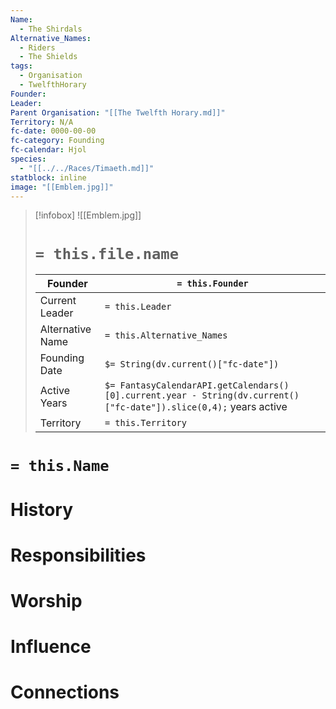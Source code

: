 ```yaml
---
Name:
  - The Shirdals
Alternative_Names:
  - Riders
  - The Shields
tags:
  - Organisation
  - TwelfthHorary
Founder: 
Leader: 
Parent Organisation: "[[The Twelfth Horary.md]]"
Territory: N/A
fc-date: 0000-00-00
fc-category: Founding
fc-calendar: Hjol
species:
  - "[[../../Races/Timaeth.md]]"
statblock: inline
image: "[[Emblem.jpg]]"
---
```

> [!infobox]
> ![[Emblem.jpg]]
> # `= this.file.name`
> | Founder | `= this.Founder` |
> | ----|---- |
> | Current Leader | `= this.Leader`|
> | Alternative Name | `= this.Alternative_Names`|
> | Founding Date | `$= String(dv.current()["fc-date"])` |
> | Active Years | `$= FantasyCalendarAPI.getCalendars()[0].current.year - String(dv.current()["fc-date"]).slice(0,4);` years active|
> | Territory | `= this.Territory` |
# `= this.Name`

# History
# Responsibilities 
# Worship
# Influence
# Connections